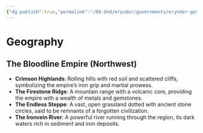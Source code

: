 ```yaml
---
{"dg-publish":true,"permalink":"/08-dnd/eryndor/governments/eryndor-governments-vastorim-the-bloodline-empire/"}
---
```



# Geography
## **The Bloodline Empire (Northwest)**

- **Crimson Highlands**: Rolling hills with red soil and scattered cliffs, symbolizing the empire’s iron grip and martial prowess.
- **The Firestone Ridge**: A mountain range with a volcanic core, providing the empire with a wealth of metals and gemstones.
- **The Endless Steppe**: A vast, open grassland dotted with ancient stone circles, said to be remnants of a forgotten civilization.
- **The Ironvein River**: A powerful river running through the region, its dark waters rich in sediment and iron deposits.